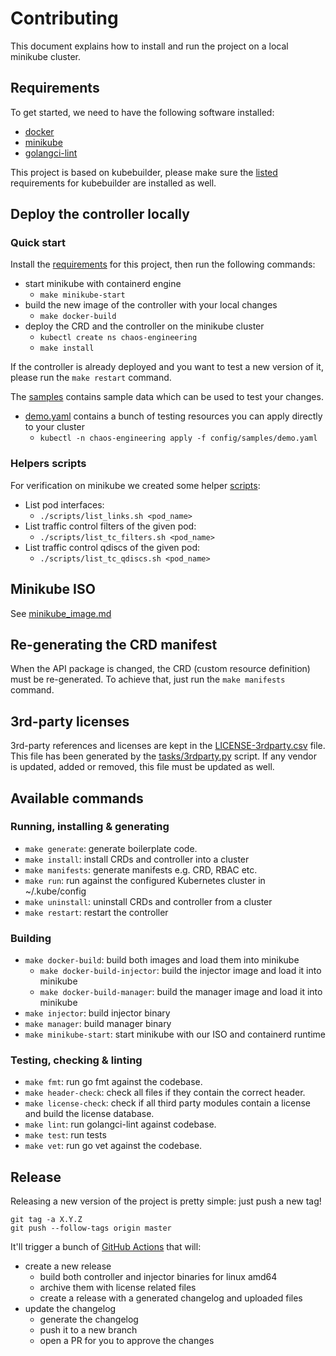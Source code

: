 # Contributing

This document explains how to install and run the project on a local minikube cluster.

## Requirements

To get started, we need to have the following software installed:

* [docker](https://docs.docker.com/get-docker/)
* [minikube](https://kubernetes.io/docs/tasks/tools/install-minikube/)
* [golangci-lint](https://github.com/golangci/golangci-lint)

This project is based on kubebuilder, please make sure the [listed](https://book.kubebuilder.io/quick-start.html#prerequisites) requirements for kubebuilder are installed as well.

## Deploy the controller locally

### Quick start

Install the [requirements](#requirements) for this project, then run the following commands:

* start minikube with containerd engine
  * `make minikube-start`
* build the new image of the controller with your local changes
  * `make docker-build`
* deploy the CRD and the controller on the minikube cluster
  * `kubectl create ns chaos-engineering`
  * `make install`

If the controller is already deployed and you want to test a new version of it, please run the `make restart` command.

The [samples](config/samples) contains sample data which can be used to test your changes.

* [demo.yaml](config/samples/demo.yaml) contains a bunch of testing resources you can apply directly to your cluster
  * `kubectl -n chaos-engineering apply -f config/samples/demo.yaml`

### Helpers scripts

For verification on minikube we created some helper [scripts](scripts/):

* List pod interfaces:
  * `./scripts/list_links.sh <pod_name>`
* List traffic control filters of the given pod:
  * `./scripts/list_tc_filters.sh <pod_name>`
* List traffic control qdiscs of the given pod:
  * `./scripts/list_tc_qdiscs.sh <pod_name>`

## Minikube ISO

See [minikube_image.md](docs/minikube_image.md)

## Re-generating the CRD manifest

When the API package is changed, the CRD (custom resource definition) must be re-generated. To achieve that, just run the `make manifests` command.

## 3rd-party licenses

3rd-party references and licenses are kept in the [LICENSE-3rdparty.csv](LICENSE-3rdparty.csv) file. This file has been generated by the [tasks/3rdparty.py](tasks/3rdparty.py) script. If any vendor is updated, added or removed, this file must be updated as well.

## Available commands

### Running, installing & generating

* `make generate`: generate boilerplate code.
* `make install`: install CRDs and controller into a cluster
* `make manifests`: generate manifests e.g. CRD, RBAC etc.
* `make run`: run against the configured Kubernetes cluster in ~/.kube/config
* `make uninstall`: uninstall CRDs and controller from a cluster
* `make restart`: restart the controller

### Building

* `make docker-build`: build both images and load them into minikube
  * `make docker-build-injector`: build the injector image and load it into minikube
  * `make docker-build-manager`: build the manager image and load it into minikube
* `make injector`: build injector binary
* `make manager`: build manager binary
* `make minikube-start`: start minikube with our ISO and containerd runtime

### Testing, checking & linting

* `make fmt`: run go fmt against the codebase.
* `make header-check`: check all files if they contain the correct header.
* `make license-check`: check if all third party modules contain a license and build the license database.
* `make lint`: run golangci-lint against codebase.
* `make test`: run tests
* `make vet`: run go vet against the codebase.

## Release

Releasing a new version of the project is pretty simple: just push a new tag!

```
git tag -a X.Y.Z
git push --follow-tags origin master
```

It'll trigger a bunch of [GitHub Actions](https://github.com/DataDog/chaos-controller/blob/master/.github/workflows/release.yml) that will:

* create a new release
  * build both controller and injector binaries for linux amd64
  * archive them with license related files
  * create a release with a generated changelog and uploaded files
* update the changelog
  * generate the changelog
  * push it to a new branch
  * open a PR for you to approve the changes
